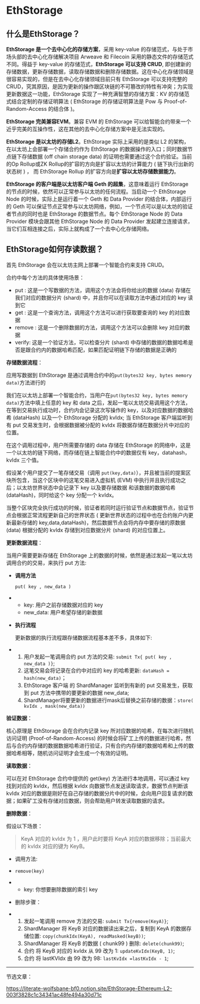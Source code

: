 # EthStorage

## 什么是EthStorage？

**EthStorage 是一个去中心化的存储方案**，采用 key-value 的存储范式，与处于市场头部的去中心化存储解决项目 Arweave 和 Filecoin 采用的静态文件的存储范式不同。得益于 key-value 的存储范式，**EthStorage 可以支持 CRUD**, 即创建新的存储数据，更新存储数据，读取存储数据和删除存储数据。这在中心化存储领域是很容易实现的，但是在去中心化存储领域目前只有 EthStorage 可以支持完整的 CRUD，究其原因，是因为更新的操作跟区块链的不可篡改的特性有冲突；为实现更新数据这一功能，EthStorage 实现了一种充满智慧的存储方案：KV 的存储范式结合定制的存储证明算法 ( EthStorage 的存储证明算法是 Pow 与 Proof-of-Random-Access 的结合体 )。

**EthStorage 完美兼容EVM**。兼容 EVM 的 EthStorage 可以给智能合约带来一个近乎完美的互操作性，这在其他的去中心化存储方案中是无法实现的。

**EthStorage 是以太坊的存储L2**。EthStorage 实际上采用的是类似 L2 的架构，在以太坊上会部署一个存储合约作为 EthStorage 的数据操作的入口；同时数据节点链下存储数据 (off chain storage data) 的证明也需要通过这个合约验证。当前的Op Rollup或ZK Rollup的扩容的方向是扩容以太坊的计算能力 ( 链下执行出新的状态树 ) ， 而 EthStorage Rollup 的扩容方向是**扩容以太坊存储数据能力**。

**EthStorage 的客户端是以太坊客户端 Geth 的超集**，这意味着运行 EthStorage 的节点的时候，依然可以正常参与以太坊的任何流程。当启动一个 EthStorage Node 的时候，实际上是运行着一个 Geth 和 Data Provider 的结合体，内部运行的 Geth 可以保证节点正常参与以太坊网络，例如，一个节点可以是以太坊的验证者节点的同时也是 EthStorage 的数据节点。每个 EthStorage Node 的 Data Provider 模块会跟其他 EthStorage Node 的 Data Provider 发起建立连接请求，当它们互相连接之后，实际上就构成了一个去中心化存储网络。

## EthStorage如何存读数据？

首先 EthStorage 会在以太坊主网上部署一个智能合约来支持 CRUD。

合约中每个方法的具体使用场景：

- put : 这是一个写数据的方法，调用这个方法会将你给出的数据 (data) 存储在我们对应的数据分片 (shard) 中，并且你可以在读取方法中通过对应的 key 读到它
- get :  这是一个查询方法，调用这个方法可以进行获取要查询的 key 的对应数据
- remove : 这是一个删除数据的方法，调用这个方法可以会删除 key 对应的数据
- verify: 这是一个验证方法，可以检查分片 (shard) 中存储的数据的数据哈希是否是跟合约内的数据哈希匹配，如果匹配证明链下存储的数据是正确的

**存储数据流程**：

应用写数据到 EthStorage 是通过调用合约中的`put(bytes32 key, bytes memory data)`方法进行的

我们在以太坊上部署一个智能合约，当用户在`put(bytes32 key, bytes memory data)`方法中填上任意的 key 和 data 之后，发起一笔以太坊交易调用这个方法，在等到交易执行成功时，合约内会记录这次写操作的 key，以及对应数据的数据哈希 (dataHash) 以及一个 EthStorage 分配的 kvIdx; 当 EthStorage 客户端监听到有 put 交易发生时，会根据数据被分配的 kvIdx 将数据存储在数据分片中对应的位置。

在这个调用过程中，用户所需要存储的 data 存储在 EthStorage 的网络中，这是一个以太坊的链下网络，而存储在链上智能合约中的数据仅有 key，datahash，kvIdx 三个值。

假设某个用户提交了一笔存储交易（调用 `put(key,data)`），并且被当前的提案区块所包含，当这个区块中的这笔交易进入虚拟机 (EVM) 中执行并且执行成功之后；以太坊世界状态中会记录下 key 以及要存储数据 和该数据的数据哈希 (dataHash)，同时给这个 key 分配一个 kvIdx。

当整个区块完全执行成功的时候，验证者若同时运行验证节点和数据节点，验证节点会根据正常流程更新自己的世界状态 ( 更新世界状态的过程中也在合约账户内更新最新存储的 key,data,dataHash)，然后数据节点会将内存中要存储的原数据 (data) 根据分配的 kvIdx 存储到对应数据分片 (shard) 的对应位置上。

**更新数据流程**：

当用户需要更新存储在 EthStorage 上的数据的时候，依然是通过发起一笔以太坊调用合约的交易，来执行 put 方法:

- **调用方法**

  `put( key , new_data )`

- - key: 用户之前存储数据对应的 key
  - new_data: 用户希望存储的新数据

- **执行流程**

  更新数据的执行流程跟存储数据流程基本差不多，具体如下:

- 1. 用户发起一笔调用合约 put 方法的交易: `submit Tx{ put( key , new_data )}`;
  2. 这笔交易会将记录在合约中对应的 key 的哈希更新: `dataHash = hash(new_data)`；
  3. EthStorage 客户端 的 ShardManager 监听到有新的 put 交易发生，获取到 put 方法中携带的要更新的数据 new_data;
  4. ShardManager将要更新的数据进行mask后替换之前存储的数据：`store( kvIdx , mask(new_data))`

**验证数据**：

核心原理是 EthStorage 会在合约内记录  key  所对应数据的哈希，在每次进行随机访问证明 (Proof-of-Random-Access) 的时候会将矿工上传的数据进行哈希，然后与合约内存储的数据数据哈希进行验证，只有合约内存储的数据哈希和上传的数据哈希相等，随机访问证明才会生成一个有效的证明。

**读取数据**：

可以在对 EthStorage 合约中提供的 get(key) 方法进行本地调用，可以通过 key 找到对应的 kvIdx，然后根据 kvIdx 向数据节点发送读取请求，数据节点判断该 kvIdx 对应的数据是刚好在自己存储的数据分片中的时候，会向用户回复请求的数据；如果矿工没有存储对应数据，则会帮助用户转发读取数据的请求。

**删除数据**：

假设以下场景：

> KeyA 对应的 kvIdx 为 1 ，用户此时要将 KeyA 对应的数据移除；当前最大的 kvIdx 对应的键为 KeyB。

- 调用方法:

- `remove(key)`

- - key: 你想要删除数据的索引 key

- 删除步骤：

- 1. 发起一笔调用 remove 方法的交易: `submit Tx{remove(KeyA)}`;
  2. ShardManager 将 KeyB 对应的数据读出来之后，复制到 KeyA 的数据存储位置: `copy(chunkIdx(KeyA), readMasked(keyB))`;
  3. ShardManager 将 KeyB 的数据 ( chunk99 ) 删除: `delete(chunk99)`;
  4. 合约 将 KeyB 对应的 kvIdx 从 99 改为 1: `updateKvIdx(KeyB, 1)`;
  5. 合约 将 lastKVIdx 由 99 改为 98: `lastKvIdx =lastKvIdx - 1`; 

***

节选文章：

https://literate-wolfsbane-bf0.notion.site/EthStorage-Ethereum-L2-003f3828c1c34341ac48fe494a30d71c